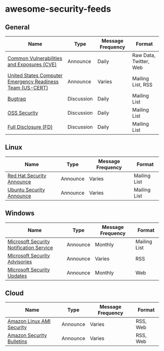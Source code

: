 # awesome-security-feeds

## General

| Name | Type | Message Frequency | Format |
| --- | --- | --- | --- |
| [Common Vulnerabilities and Exposures (CVE)](https://cve.mitre.org/cve/) | Announce | Daily | Raw Data, Twitter, Web |
| [United States Computer Emergency Readiness Team (US-CERT)](https://www.us-cert.gov/mailing-lists-and-feeds) | Announce | Varies | Mailing List, RSS |
| [Bugtraq](http://www.securityfocus.com/archive/1/description#0.3.1) | Discussion | Daily | Mailing List |
| [OSS Security](http://www.openwall.com/lists/oss-security/) | Discussion | Daily | Mailing List |
| [Full Disclosure (FD)](https://nmap.org/mailman/listinfo/fulldisclosure) | Discussion | Daily | Mailing List |

## Linux

| Name | Type | Message Frequency | Format |
| --- | --- | --- | --- |
| [Red Hat Security Announce](https://www.redhat.com/mailman/listinfo/rhsa-announce) | Announce | Varies | Mailing List |
| [Ubuntu Security Announce](https://lists.ubuntu.com/mailman/listinfo/ubuntu-security-announce) | Announce | Varies | Mailing List |

## Windows

| Name | Type | Message Frequency | Format |
| --- | --- | --- | --- |
| [Microsoft Security Notification Service](https://technet.microsoft.com/en-us/security/dd252948.aspx) | Announce | Monthly | Mailing List |
| [Microsoft Security Advisories](https://technet.microsoft.com/en-us/security/dd252948.aspx) | Announce | Varies | RSS |
| [Microsoft Security Updates](https://technet.microsoft.com/en-us/security/bulletins.aspx) | Announce | Monthly | Web |

## Cloud

| Name | Type | Message Frequency | Format |
| --- | --- | --- | --- |
| [Amazon Linux AMI Security](https://alas.aws.amazon.com/) | Announce | Varies | RSS, Web |
| [Amazon Security Bulletins](https://aws.amazon.com/security/security-bulletins/) | Announce | Varies | RSS, Web |
